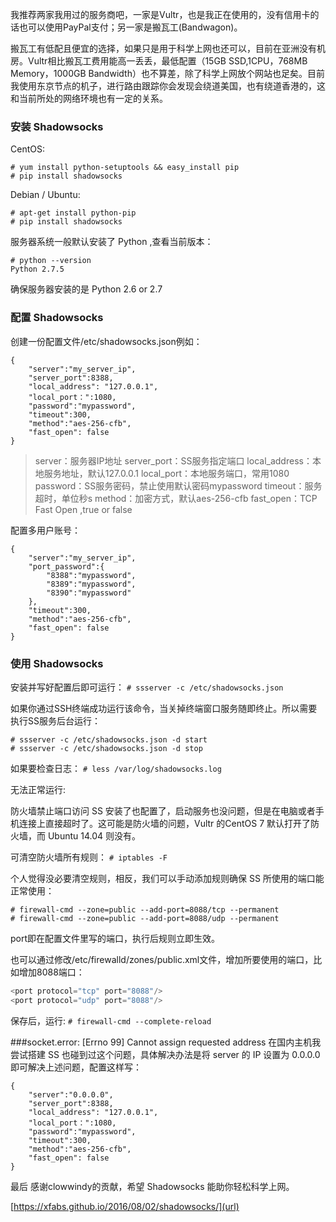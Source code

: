 我推荐两家我用过的服务商吧，一家是Vultr，也是我正在使用的，没有信用卡的话也可以使用PayPal支付；另一家是搬瓦工(Bandwagon)。

搬瓦工有低配且便宜的选择，如果只是用于科学上网也还可以，目前在亚洲没有机房。Vultr相比搬瓦工费用能高一丢丢，最低配置（15GB SSD,1CPU，768MB Memory，1000GB Bandwidth）也不算差，除了科学上网放个网站也足矣。目前我使用东京节点的机子，进行路由跟踪你会发现会绕道美国，也有绕道香港的，这和当前所处的网络环境也有一定的关系。

### 安装 Shadowsocks
CentOS:
```
# yum install python-setuptools && easy_install pip
# pip install shadowsocks
```

Debian / Ubuntu:
```
# apt-get install python-pip
# pip install shadowsocks
```

服务器系统一般默认安装了 Python ,查看当前版本：
```
# python --version
Python 2.7.5
```
确保服务器安装的是 Python 2.6 or 2.7

### 配置 Shadowsocks
创建一份配置文件/etc/shadowsocks.json例如：
```
{
    "server":"my_server_ip",
    "server_port":8388,
    "local_address": "127.0.0.1",
    "local_port：":1080,
    "password":"mypassword",
    "timeout":300,
    "method":"aes-256-cfb",
    "fast_open": false
}
```

>server：服务器IP地址
>server_port：SS服务指定端口
>local_address：本地服务地址，默认127.0.0.1
>local_port：本地服务端口，常用1080
>password：SS服务密码，禁止使用默认密码mypassword
>timeout：服务超时，单位秒s
>method：加密方式，默认aes-256-cfb
>fast_open：TCP Fast Open ,true or false

配置多用户账号：
```
{
    "server":"my_server_ip",
    "port_password":{
    	"8388":"mypassword",
    	"8389":"mypassword",
        "8390":"mypassword"
    },
    "timeout":300,
    "method":"aes-256-cfb",
    "fast_open": false
}
```

### 使用 Shadowsocks
安装并写好配置后即可运行：
`# ssserver -c /etc/shadowsocks.json`

如果你通过SSH终端成功运行该命令，当关掉终端窗口服务随即终止。所以需要执行SS服务后台运行：
```
# ssserver -c /etc/shadowsocks.json -d start
# ssserver -c /etc/shadowsocks.json -d stop
```

如果要检查日志：
`# less /var/log/shadowsocks.log`

无法正常运行:

防火墙禁止端口访问
SS 安装了也配置了，启动服务也没问题，但是在电脑或者手机连接上直接超时了。这可能是防火墙的问题，Vultr 的CentOS 7 默认打开了防火墙，而 Ubuntu 14.04 则没有。

可清空防火墙所有规则：
`# iptables -F`

个人觉得没必要清空规则，相反，我们可以手动添加规则确保 SS 所使用的端口能正常使用：
```
# firewall-cmd --zone=public --add-port=8088/tcp --permanent
# firewall-cmd --zone=public --add-port=8088/udp --permanent
```

port即在配置文件里写的端口，执行后规则立即生效。

也可以通过修改/etc/firewalld/zones/public.xml文件，增加所要使用的端口，比如增加8088端口：
```php
<port protocol="tcp" port="8088"/>
<port protocol="udp" port="8088"/>
```

保存后，运行:
`# firewall-cmd --complete-reload`

###socket.error: [Errno 99] Cannot assign requested address
在国内主机我尝试搭建 SS 也碰到过这个问题，具体解决办法是将 server 的 IP 设置为 0.0.0.0 即可解决上述问题，配置这样写：
```
{
    "server":"0.0.0.0",
    "server_port":8388,
    "local_address": "127.0.0.1",
    "local_port：":1080,
    "password":"mypassword",
    "timeout":300,
    "method":"aes-256-cfb",
    "fast_open": false
}
```

最后
感谢clowwindy的贡献，希望 Shadowsocks 能助你轻松科学上网。

[https://xfabs.github.io/2016/08/02/shadowsocks/](url)





